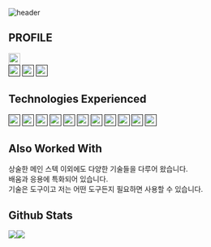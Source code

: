 <!--
**c10f18/c10f18** is a ✨ _special_ ✨ repository because its `README.md` (this file) appears on your GitHub profile.

Here are some ideas to get you started:

- 🔭 I’m currently working on ...
- 🌱 I’m currently learning ...
- 👯 I’m looking to collaborate on ...
- 🤔 I’m looking for help with ...
- 💬 Ask me about ...
- 📫 How to reach me: ...
- 😄 Pronouns: ...
- ⚡ Fun fact: ...
-->

![header](https://capsule-render.vercel.app/api?type=venom&color=gradient&customColorList=19&height=300&section=header&text=DECALIN&desc=%2F%2A%20Solve%20the%20problem%20%2A%2F&fontSize=90&fontColor=06283D&descSize=30&descAlignY=68&stroke=6dd5ed&strokeWidth=1)


## PROFILE

<div align=left>
<a href="https://decalin.pages.dev/" target="_blank"><img src="https://img.shields.io/badge/website-000000?style=for-the-badge&logo=About.me&logoColor=white" style="height: 23px;"/></a>
<br />
<a href="" target="_blank"><img src="https://img.shields.io/badge/GitHub-100000?style=for-the-badge&logo=github&logoColor=white" style="height: 23px;"/></a>
<a href="" target="_blank"><img src="https://img.shields.io/badge/Instagram-E4405F?style=for-the-badge&logo=instagram&logoColor=white" style="height: 23px;"/></a>
<a href="" target="_blank"><img src="https://img.shields.io/badge/LinkedIn-0077B5?style=for-the-badge&logo=linkedin&logoColor=white" style="height: 23px;"/></a>


</div>

## Technologies Experienced

<div align=left>


<a href="" target="_blank"><img src="https://img.shields.io/badge/Java-ED8B00?style=for-the-badge&logo=openjdk&logoColor=white" style="height: 23px;"/></a> <a href="" target="_blank"><img src="https://img.shields.io/badge/Python-14354C?style=for-the-badge&logo=python&logoColor=white" style="height: 23px;"/></a> <a href="" target="_blank"><img src="https://img.shields.io/badge/HTML5-E34F26?style=for-the-badge&logo=html5&logoColor=white" style="height: 23px;"/></a> <a href="" target="_blank"><img src="https://img.shields.io/badge/JavaScript-F7DF1E?style=for-the-badge&logo=JavaScript&logoColor=white" style="height: 23px;"/></a> <a href="" target="_blank"><img src="https://img.shields.io/badge/jQuery-0769AD?style=for-the-badge&logo=jquery&logoColor=white" style="height: 23px;"/></a> <a href="" target="_blank"><img src="https://img.shields.io/badge/Spring-6DB33F?style=for-the-badge&logo=spring&logoColor=white" style="height: 23px;"/></a> <a href="" target="_blank"><img src="https://img.shields.io/badge/PostgreSQL-316192?style=for-the-badge&logo=postgresql&logoColor=white" style="height: 23px;"/></a> <a href="" target="_blank"><img src="https://img.shields.io/badge/GIT-E44C30?style=for-the-badge&logo=git&logoColor=white" style="height: 23px;"/></a> <a href="" target="_blank"><img src="https://img.shields.io/badge/docker-%230db7ed.svg?style=for-the-badge&logo=docker&logoColor=white" style="height: 23px;"/></a> <a href="" target="_blank"><img src="https://img.shields.io/badge/Gradle-02303A.svg?style=for-the-badge&logo=Gradle&logoColor=white" style="height: 23px;"/></a> <a href="" target="_blank"><img src="https://img.shields.io/badge/Jenkins-D24939?style=for-the-badge&logo=Jenkins&logoColor=white" style="height: 23px;"/></a>
</div>

## Also Worked With

상술한 메인 스텍 이외에도 다양한 기술들을 다루어 왔습니다.  
배움과 응용에 특화되어 있습니다.  
기술은 도구이고 저는 어떤 도구든지 필요하면 사용할 수 있습니다.  
## Github Stats

<div style=" display: flex; align-items: flex-start; ">
<img src="https://github-readme-stats.vercel.app/api?username=c10f18&show_icons=true&theme=transparent&rank_icon=github&border_radius=10&hide=stars,contribs" />
<img src="https://github-readme-stats.vercel.app/api/top-langs/?username=c10f18&layout=compact&langs_count=8&border_radius=10&theme=transparent" />
</div>
